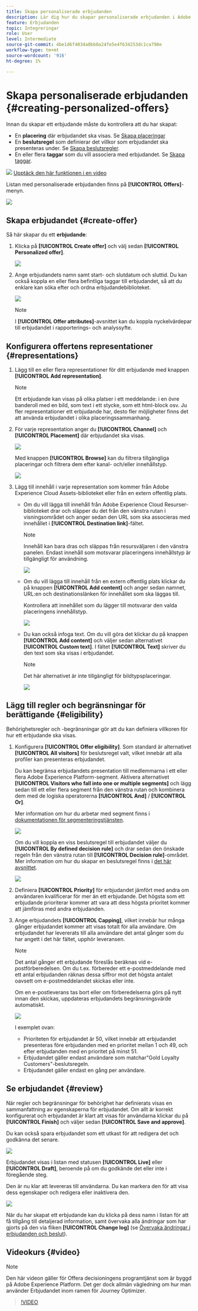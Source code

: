 ```yaml
---
title: Skapa personaliserade erbjudanden
description: Lär dig hur du skapar personaliserade erbjudanden i Adobe Experience Platform.
feature: Erbjudanden
topic: Integreringar
role: User
level: Intermediate
source-git-commit: 4be1d6f4034a0bb0a24fe5e4f634253dc1ca798e
workflow-type: tm+mt
source-wordcount: '916'
ht-degree: 1%

---
```


# Skapa personaliserade erbjudanden {#creating-personalized-offers}

Innan du skapar ett erbjudande måste du kontrollera att du har skapat:

* En **placering** där erbjudandet ska visas. Se [Skapa placeringar](../offer-library/creating-placements.md)
* En **beslutsregel** som definierar det villkor som erbjudandet ska presenteras under. Se [Skapa beslutsregler](../offer-library/creating-decision-rules.md).
* En eller flera **taggar** som du vill associera med erbjudandet. Se [Skapa taggar](../offer-library/creating-tags.md).

![](../../assets/do-not-localize/how-to-video.png) [Upptäck den här funktionen i en video](#video)

Listan med personaliserade erbjudanden finns på **[!UICONTROL Offers]**-menyn.

![](../../assets/offers_list.png)

## Skapa erbjudandet {#create-offer}

Så här skapar du ett **erbjudande**:

1. Klicka på **[!UICONTROL Create offer]** och välj sedan **[!UICONTROL Personalized offer]**.

   ![](../../assets/create_offer.png)

1. Ange erbjudandets namn samt start- och slutdatum och sluttid. Du kan också koppla en eller flera befintliga taggar till erbjudandet, så att du enklare kan söka efter och ordna erbjudandebiblioteket.

   ![](../../assets/offer_details.png)

   >[!NOTE]
   >
   >I **[!UICONTROL Offer attributes]**-avsnittet kan du koppla nyckelvärdepar till erbjudandet i rapporterings- och analyssyfte.

## Konfigurera offertens representationer {#representations}

1. Lägg till en eller flera representationer för ditt erbjudande med knappen **[!UICONTROL Add representation]**.

   >[!NOTE]
   >
   >Ett erbjudande kan visas på olika platser i ett meddelande: i en övre banderoll med en bild, som text i ett stycke, som ett html-block osv. Ju fler representationer ett erbjudande har, desto fler möjligheter finns det att använda erbjudandet i olika placeringssammanhang.

1. För varje representation anger du **[!UICONTROL Channel]** och **[!UICONTROL Placement]** där erbjudandet ska visas.

   ![](../../assets/channel-placement.png)

   Med knappen **[!UICONTROL Browse]** kan du filtrera tillgängliga placeringar och filtrera dem efter kanal- och/eller innehållstyp.

   ![](../../assets/browse-placements.png)

1. Lägg till innehåll i varje representation som kommer från Adobe Experience Cloud Assets-biblioteket eller från en extern offentlig plats.

   * Om du vill lägga till innehåll från Adobe Experience Cloud Resurser-biblioteket drar och släpper du det från den vänstra rutan i visningsområdet och anger sedan den URL som ska associeras med innehållet i **[!UICONTROL Destination link]**-fältet.

      >[!NOTE]
      >
      >Innehåll kan bara dras och släppas från resursväljaren i den vänstra panelen. Endast innehåll som motsvarar placeringens innehållstyp är tillgängligt för användning.

      ![](../../assets/offer_drag_content.png)

   * Om du vill lägga till innehåll från en extern offentlig plats klickar du på knappen **[!UICONTROL Add content]** och anger sedan namnet, URL:en och destinationslänken för innehållet som ska läggas till.

      Kontrollera att innehållet som du lägger till motsvarar den valda placeringens innehållstyp.

      ![](../../assets/offer_add_content.png)

   * Du kan också infoga text. Om du vill göra det klickar du på knappen **[!UICONTROL Add content]** och väljer sedan alternativet **[!UICONTROL Custom text]**. I fältet **[!UICONTROL Text]** skriver du den text som ska visas i erbjudandet.

      >[!NOTE]
      >
      >Det här alternativet är inte tillgängligt för bildtypsplaceringar.

      ![](../../assets/offer_text_content.png)

## Lägg till regler och begränsningar för berättigande {#eligibility}

Behörighetsregler och -begränsningar gör att du kan definiera villkoren för hur ett erbjudande ska visas.

1. Konfigurera **[!UICONTROL Offer eligibility]**. Som standard är alternativet **[!UICONTROL All visitors]** för beslutsregel valt, vilket innebär att alla profiler kan presenteras erbjudandet.

   Du kan begränsa erbjudandets presentation till medlemmarna i ett eller flera Adobe Experience Platform-segment. Aktivera alternativet **[!UICONTROL Visitors who fall into one or multiple segments]** och lägg sedan till ett eller flera segment från den vänstra rutan och kombinera dem med de logiska operatorerna **[!UICONTROL And]** / **[!UICONTROL Or]**.

   Mer information om hur du arbetar med segment finns i [dokumentationen för segmenteringstjänsten](https://experienceleague.adobe.com/docs/experience-platform/segmentation/home.html).

   ![](../../assets/offer-eligibility-segment.png)

   Om du vill koppla en viss beslutsregel till erbjudandet väljer du **[!UICONTROL By defined decision rule]** och drar sedan den önskade regeln från den vänstra rutan till **[!UICONTROL Decision rule]**-området. Mer information om hur du skapar en beslutsregel finns i [det här avsnittet](../offer-library/creating-decision-rules.md).

   ![](../../assets/offer_rule.png)

1. Definiera **[!UICONTROL Priority]** för erbjudandet jämfört med andra om användaren kvalificerar för mer än ett erbjudande. Det högsta som ett erbjudande prioriterar kommer att vara att dess högsta prioritet kommer att jämföras med andra erbjudanden.

1. Ange erbjudandets **[!UICONTROL Capping]**, vilket innebär hur många gånger erbjudandet kommer att visas totalt för alla användare. Om erbjudandet har levererats till alla användare det antal gånger som du har angett i det här fältet, upphör leveransen.

   >[!NOTE]
   >
   >Det antal gånger ett erbjudande föreslås beräknas vid e-postförberedelsen. Om du t.ex. förbereder ett e-postmeddelande med ett antal erbjudanden räknas dessa siffror mot det högsta antalet oavsett om e-postmeddelandet skickas eller inte.
   >
   >Om en e-postleverans tas bort eller om förberedelserna görs på nytt innan den skickas, uppdateras erbjudandets begränsningsvärde automatiskt.

   ![](../../assets/offer_capping.png)

   I exemplet ovan:

   * Prioriteten för erbjudandet är 50, vilket innebär att erbjudandet presenteras före erbjudanden med en prioritet mellan 1 och 49, och efter erbjudanden med en prioritet på minst 51.
   * Erbjudandet gäller endast användare som matchar&quot;Gold Loyalty Customers&quot;-beslutsregeln.
   * Erbjudandet gäller endast en gång per användare.

## Se erbjudandet {#review}

När regler och begränsningar för behörighet har definierats visas en sammanfattning av egenskaperna för erbjudandet. Om allt är korrekt konfigurerat och erbjudandet är klart att visas för användarna klickar du på **[!UICONTROL Finish]** och väljer sedan **[!UICONTROL Save and approve]**.

Du kan också spara erbjudandet som ett utkast för att redigera det och godkänna det senare.

![](../../assets/offer_review.png)

Erbjudandet visas i listan med statusen **[!UICONTROL Live]** eller **[!UICONTROL Draft]**, beroende på om du godkände det eller inte i föregående steg.

Den är nu klar att levereras till användarna. Du kan markera den för att visa dess egenskaper och redigera eller inaktivera den.

![](../../assets/offer_created.png)

När du har skapat ett erbjudande kan du klicka på dess namn i listan för att få tillgång till detaljerad information, samt övervaka alla ändringar som har gjorts på den via fliken **[!UICONTROL Change log]** (se [Övervaka ändringar i erbjudanden och beslut](../get-started/user-interface.md#monitoring-changes)).

## Videokurs {#video}

>[!NOTE]
>
>Den här videon gäller för Offera decisioningens programtjänst som är byggd på Adobe Experience Platform. Det ger dock allmän vägledning om hur man använder Erbjudandet inom ramen för Journey Optimizer.

>[!VIDEO](https://video.tv.adobe.com/v/329375?quality=12)
